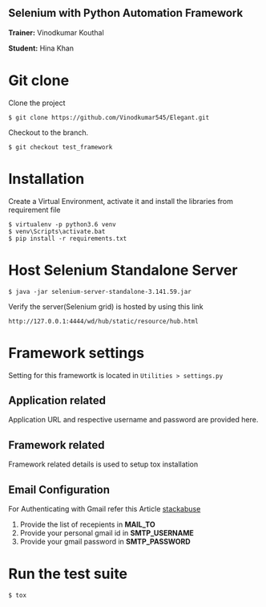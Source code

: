## Selenium with Python Automation Framework

**Trainer:** Vinodkumar Kouthal

**Student:** Hina Khan

# Git clone

Clone the project

`$ git clone https://github.com/Vinodkumar545/Elegant.git`

Checkout to the branch.

`$ git checkout test_framework`

# Installation

Create a Virtual Environment, activate it and install the libraries from requirement file 

```
$ virtualenv -p python3.6 venv
$ venv\Scripts\activate.bat
$ pip install -r requirements.txt
```

# Host Selenium Standalone Server

`
$ java -jar selenium-server-standalone-3.141.59.jar
`

Verify the server(Selenium grid) is hosted by using this link 

`http://127.0.0.1:4444/wd/hub/static/resource/hub.html`

# Framework settings
Setting for this framewortk is located in `Utilities > settings.py`

## Application related
Application URL and respective username and password are provided here.

## Framework related
Framework related details is used to setup tox installation

## Email Configuration
For Authenticating with Gmail refer this Article [stackabuse](https://stackabuse.com/how-to-send-emails-with-gmail-using-python/)

1. Provide the list of recepients in **MAIL_TO**
2. Provide your personal gmail id  in **SMTP_USERNAME**
3. Provide your gmail password in **SMTP_PASSWORD**

# Run the test suite
`$ tox`
